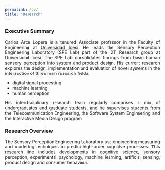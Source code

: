 ```yaml
---
permalink: /cv/
title: "Research"
---
```

### Executive Summary
<div style="text-align: justify"> 
Carlos Arce Lopera is a tenured Associate professor in the Faculty of Engineering at 
<a href="https://www.icesi.edu.co/">Universidad Icesi</a>. 
He leads the Sensory Perception Engineering Laboratory (SPE Lab) part of the i2T Research group at Universidad Icesi. 
The SPE Lab consolidates findings from basic human sensory perception into system and product design. 
His current research explores the design, implementation and evaluation of novel systems in the intersection 
of three main research fields: 
 <ul>
   <li>digital signal processing </li>
   <li>machine learning </li>
   <li>human perception</li>
 </ul>
His interdisciplinary research team regularly comprises a mix of 
undergraduates and graduate students, and he supervises students from the Telecommunication Engineering, 
the Software System Engineering and the Interactive Media Design program.
</div>

### Research Overview
<div style="text-align: justify"> 
The Sensory Perception Engineering Laboratory use engineering measuring and modelling techniques to predict 
high-order cognitive processes. 
This research line includes developments in cognitive science, sensory perception, experimental psychology, 
machine learning, artificial sensing, product design and consumer behaviour. 
</div>

